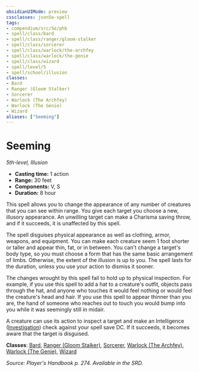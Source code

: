 ```yaml
---
obsidianUIMode: preview
cssclasses: json5e-spell
tags:
- compendium/src/5e/phb
- spell/class/bard
- spell/class/ranger/gloom-stalker
- spell/class/sorcerer
- spell/class/warlock/the-archfey
- spell/class/warlock/the-genie
- spell/class/wizard
- spell/level/5
- spell/school/illusion
classes:
- Bard
- Ranger (Gloom Stalker)
- Sorcerer
- Warlock (The Archfey)
- Warlock (The Genie)
- Wizard
aliases: ["Seeming"]
---
```

# Seeming
*5th-level, Illusion*  

- **Casting time:** 1 action
- **Range:** 30 feet
- **Components:** V, S
- **Duration:** 8 hour

This spell allows you to change the appearance of any number of creatures that you can see within range. You give each target you choose a new, illusory appearance. An unwilling target can make a Charisma saving throw, and if it succeeds, it is unaffected by this spell.

The spell disguises physical appearance as well as clothing, armor, weapons, and equipment. You can make each creature seem 1 foot shorter or taller and appear thin, fat, or in between. You can't change a target's body type, so you must choose a form that has the same basic arrangement of limbs. Otherwise, the extent of the illusion is up to you. The spell lasts for the duration, unless you use your action to dismiss it sooner.

The changes wrought by this spell fail to hold up to physical inspection. For example, if you use this spell to add a hat to a creature's outfit, objects pass through the hat, and anyone who touches it would feel nothing or would feel the creature's head and hair. If you use this spell to appear thinner than you are, the hand of someone who reaches out to touch you would bump into you while it was seemingly still in midair.

A creature can use its action to inspect a target and make an Intelligence ([Investigation](/2-Mechanics/CLI/rules/skills.md#Investigation)) check against your spell save DC. If it succeeds, it becomes aware that the target is disguised.

**Classes**: [Bard](/2-Mechanics/CLI/classes/bard.md), [Ranger (Gloom Stalker)](/2-Mechanics/CLI/classes/ranger-gloom-stalker-xge.md), [Sorcerer](/2-Mechanics/CLI/classes/sorcerer.md), [Warlock (The Archfey)](/2-Mechanics/CLI/classes/warlock-the-archfey.md), [Warlock (The Genie)](/2-Mechanics/CLI/classes/warlock-the-genie-tce.md), [Wizard](/2-Mechanics/CLI/classes/wizard.md)

*Source: Player's Handbook p. 274. Available in the SRD.*